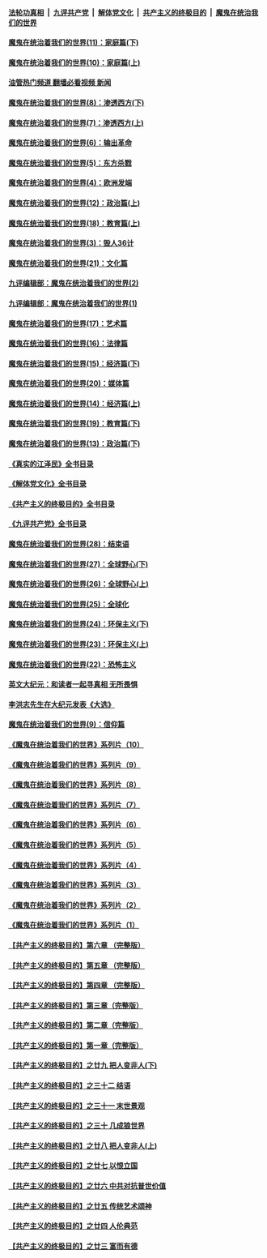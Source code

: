 ####  [法轮功真相](../../../../basic/blob/master/README.md?t=11270302) &nbsp;|&nbsp; [九评共产党](../../../../9ping.md/blob/master/README.md?t=11270302) &nbsp;|&nbsp; [解体党文化](../../../../jtdwh.md/blob/master/README.md?t=11270302)  &nbsp;|&nbsp; [共产主义的终极目的](../../../../gczydzjmd.md/blob/master/README.md?t=11270302) &nbsp;|&nbsp; [魔鬼在统治我们的世界](../../../../mgztzwmdsj.md/blob/master/README.md?t=11270302) 

#### [魔鬼在统治着我们的世界(11)：家庭篇(下)](../pages/nsc422/n10440961.md?t=11270302) 

#### [魔鬼在统治着我们的世界(10)：家庭篇(上)](../pages/nsc422/n10435448.md?t=11270302) 

#### [油管热门频道 翻墙必看视频 新闻](http://129.146.143.75:81/youtube.html?11270302)

#### [魔鬼在统治着我们的世界(8)：渗透西方(下)](../pages/nsc422/n10429603.md?t=11270302) 

#### [魔鬼在统治着我们的世界(7)：渗透西方(上)](../pages/nsc422/n10426013.md?t=11270302) 

#### [魔鬼在统治着我们的世界(6)：输出革命](../pages/nsc422/n10421536.md?t=11270302) 

#### [魔鬼在统治着我们的世界(5)：东方杀戮](../pages/nsc422/n10417707.md?t=11270302) 

#### [魔鬼在统治着我们的世界(4)：欧洲发端](../pages/nsc422/n10414890.md?t=11270302) 

#### [魔鬼在统治着我们的世界(12)：政治篇(上)](../pages/nsc422/n10444576.md?t=11270302) 

#### [魔鬼在统治着我们的世界(18)：教育篇(上)](../pages/nsc422/n10526970.md?t=11270302) 

#### [魔鬼在统治着我们的世界(3)：毁人36计](../pages/nsc422/n10411583.md?t=11270302) 

#### [魔鬼在统治着我们的世界(21)：文化篇](../pages/nsc422/n10597706.md?t=11270302) 

#### [九评编辑部：魔鬼在统治着我们的世界(2)](../pages/nsc422/n10410036.md?t=11270302) 

#### [九评编辑部：魔鬼在统治着我们的世界(1)](../pages/nsc422/n10406825.md?t=11270302) 

#### [魔鬼在统治着我们的世界(17)：艺术篇](../pages/nsc422/n10499093.md?t=11270302) 

#### [魔鬼在统治着我们的世界(16)：法律篇](../pages/nsc422/n10485969.md?t=11270302) 

#### [魔鬼在统治着我们的世界(15)：经济篇(下)](../pages/nsc422/n10469975.md?t=11270302) 

#### [魔鬼在统治着我们的世界(20)：媒体篇](../pages/nsc422/n10586579.md?t=11270302) 

#### [魔鬼在统治着我们的世界(14)：经济篇(上)](../pages/nsc422/n10457370.md?t=11270302) 

#### [魔鬼在统治着我们的世界(19)：教育篇(下)](../pages/nsc422/n10564808.md?t=11270302) 

#### [魔鬼在统治着我们的世界(13)：政治篇(下)](../pages/nsc422/n10448270.md?t=11270302) 

#### [《真实的江泽民》全书目录](../pages/nsc422/n13721399.md?t=11270302) 

#### [《解体党文化》全书目录](../pages/nsc422/n13721157.md?t=11270302) 

#### [《共产主义的终极目的》全书目录](../pages/nsc422/n13721048.md?t=11270302) 

#### [《九评共产党》全书目录](../pages/nsc422/n13708085.md?t=11270302) 

#### [魔鬼在统治着我们的世界(28)：结束语](../pages/nsc422/n10936246.md?t=11270302) 

#### [魔鬼在统治着我们的世界(27)：全球野心(下)](../pages/nsc422/n10928319.md?t=11270302) 

#### [魔鬼在统治着我们的世界(26)：全球野心(上)](../pages/nsc422/n10900318.md?t=11270302) 

#### [魔鬼在统治着我们的世界(25)：全球化](../pages/nsc422/n10788205.md?t=11270302) 

#### [魔鬼在统治着我们的世界(24)：环保主义(下)](../pages/nsc422/n10695307.md?t=11270302) 

#### [魔鬼在统治着我们的世界(23)：环保主义(上)](../pages/nsc422/n10688613.md?t=11270302) 

#### [魔鬼在统治着我们的世界(22)：恐怖主义](../pages/nsc422/n10614727.md?t=11270302) 

#### [英文大纪元：和读者一起寻真相 无所畏惧](../pages/nsc422/n12542027.md?t=11270302) 

#### [李洪志先生在大纪元发表《大选》](../pages/nsc422/n12534746.md?t=11270302) 

#### [魔鬼在统治着我们的世界(9)：信仰篇](../pages/nsc422/n10432159.md?t=11270302) 

#### [《魔鬼在统治着我们的世界》系列片（10）](../pages/nsc422/n12292670.md?t=11270302) 

#### [《魔鬼在统治着我们的世界》系列片（9）](../pages/nsc422/n12290859.md?t=11270302) 

#### [《魔鬼在统治着我们的世界》系列片（8）](../pages/nsc422/n12287445.md?t=11270302) 

#### [《魔鬼在统治着我们的世界》系列片（7）](../pages/nsc422/n12283425.md?t=11270302) 

#### [《魔鬼在统治着我们的世界》系列片（6）](../pages/nsc422/n12282314.md?t=11270302) 

#### [《魔鬼在统治着我们的世界》系列片（5）](../pages/nsc422/n12281419.md?t=11270302) 

#### [《魔鬼在统治着我们的世界》系列片（4）](../pages/nsc422/n12274024.md?t=11270302) 

#### [《魔鬼在统治着我们的世界》系列片（3）](../pages/nsc422/n12271322.md?t=11270302) 

#### [《魔鬼在统治着我们的世界》系列片（2）](../pages/nsc422/n12269049.md?t=11270302) 

#### [《魔鬼在统治着我们的世界》系列片（1）](../pages/nsc422/n12267575.md?t=11270302) 

#### [【共产主义的终极目的】第六章 （完整版）](../pages/nsc422/n11428913.md?t=11270302) 

#### [【共产主义的终极目的】第五章 （完整版）](../pages/nsc422/n11428912.md?t=11270302) 

#### [【共产主义的终极目的】第四章 （完整版）](../pages/nsc422/n11428907.md?t=11270302) 

#### [【共产主义的终极目的】第三章（完整版）](../pages/nsc422/n11428848.md?t=11270302) 

#### [【共产主义的终极目的】第二章（完整版）](../pages/nsc422/n11428831.md?t=11270302) 

#### [【共产主义的终极目的】第一章（完整版）](../pages/nsc422/n11417651.md?t=11270302) 

#### [【共产主义的终极目的】之廿九 把人变非人(下)](../pages/nsc422/n11344140.md?t=11270302) 

#### [【共产主义的终极目的】之三十二 结语](../pages/nsc422/n11360535.md?t=11270302) 

#### [【共产主义的终极目的】之三十一 末世景观](../pages/nsc422/n11351129.md?t=11270302) 

#### [【共产主义的终极目的】之三十 几成狼世界](../pages/nsc422/n11348280.md?t=11270302) 

#### [【共产主义的终极目的】之廿八 把人变非人(上)](../pages/nsc422/n11340492.md?t=11270302) 

#### [【共产主义的终极目的】之廿七 以恨立国](../pages/nsc422/n11336944.md?t=11270302) 

#### [【共产主义的终极目的】之廿六 中共对抗普世价值](../pages/nsc422/n11324785.md?t=11270302) 

#### [【共产主义的终极目的】之廿五 传统艺术颂神](../pages/nsc422/n11296396.md?t=11270302) 

#### [【共产主义的终极目的】之廿四 人伦典范](../pages/nsc422/n11296397.md?t=11270302) 

#### [【共产主义的终极目的】之廿三 富而有德](../pages/nsc422/n11283598.md?t=11270302) 

<img src='http://gfw-breaker.win/goodnews/indexes/nsc422.md' width='0px' height='0px'/>
